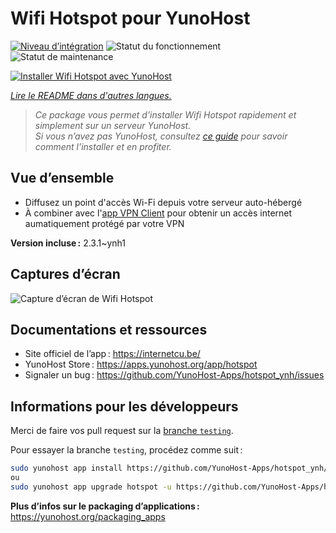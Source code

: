<!--
Nota bene : ce README est automatiquement généré par <https://github.com/YunoHost/apps/tree/master/tools/readme_generator>
Il NE doit PAS être modifié à la main.
-->

# Wifi Hotspot pour YunoHost

[![Niveau d’intégration](https://dash.yunohost.org/integration/hotspot.svg)](https://ci-apps.yunohost.org/ci/apps/hotspot/) ![Statut du fonctionnement](https://ci-apps.yunohost.org/ci/badges/hotspot.status.svg) ![Statut de maintenance](https://ci-apps.yunohost.org/ci/badges/hotspot.maintain.svg)

[![Installer Wifi Hotspot avec YunoHost](https://install-app.yunohost.org/install-with-yunohost.svg)](https://install-app.yunohost.org/?app=hotspot)

*[Lire le README dans d'autres langues.](./ALL_README.md)*

> *Ce package vous permet d’installer Wifi Hotspot rapidement et simplement sur un serveur YunoHost.*  
> *Si vous n’avez pas YunoHost, consultez [ce guide](https://yunohost.org/install) pour savoir comment l’installer et en profiter.*

## Vue d’ensemble

* Diffusez un point d'accès Wi-Fi depuis votre serveur auto-hébergé
* À combiner avec l'[app VPN Client](https://github.com/labriqueinternet/vpnclient_ynh) pour obtenir un accès internet aumatiquement protégé par votre VPN


**Version incluse :** 2.3.1~ynh1

## Captures d’écran

![Capture d’écran de Wifi Hotspot](./doc/screenshots/hotspot.png)

## Documentations et ressources

- Site officiel de l’app : <https://internetcu.be/>
- YunoHost Store : <https://apps.yunohost.org/app/hotspot>
- Signaler un bug : <https://github.com/YunoHost-Apps/hotspot_ynh/issues>

## Informations pour les développeurs

Merci de faire vos pull request sur la [branche `testing`](https://github.com/YunoHost-Apps/hotspot_ynh/tree/testing).

Pour essayer la branche `testing`, procédez comme suit :

```bash
sudo yunohost app install https://github.com/YunoHost-Apps/hotspot_ynh/tree/testing --debug
ou
sudo yunohost app upgrade hotspot -u https://github.com/YunoHost-Apps/hotspot_ynh/tree/testing --debug
```

**Plus d’infos sur le packaging d’applications :** <https://yunohost.org/packaging_apps>
